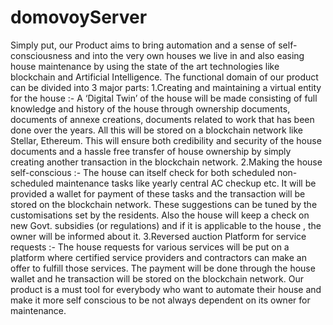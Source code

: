 # domovoyServer
Simply put, our Product aims to bring automation and a sense of self-consciousness and into the very own houses we live in and also easing house maintenance by using the state of the art technologies like blockchain and Artificial Intelligence. The functional domain of our product can be divided into 3 major parts: 1.Creating and maintaining a virtual entity for the house :- A ‘Digital Twin’ of the house will be made consisting of full knowledge and history of the house through ownership documents, documents of annexe creations, documents related to work that has been done over the years. All this will be stored on a blockchain network like Stellar, Ethereum. This will ensure both credibility and security of the house documents and a hassle free transfer of house ownership by simply creating another transaction in the blockchain network. 2.Making the house self-conscious :- The house can itself check for both scheduled non-scheduled maintenance tasks like yearly central AC checkup etc. It will be provided a wallet for payment of these tasks and the transaction will be stored on the blockchain network. These suggestions can be tuned by the customisations set by the residents. Also the house will keep a check on new Govt. subsidies (or regulations) and if it is applicable to the house , the owner will be informed about it. 3.Reversed auction Platform for service requests :- The house requests for various services will be put on a platform where certified service providers and contractors can make an offer to fulfill those services. The payment will be done through the house wallet and he transaction will be stored on the blockchain network. Our product is a must tool for everybody who want to automate their house and make it more self conscious to be not always dependent on its owner for maintenance.

